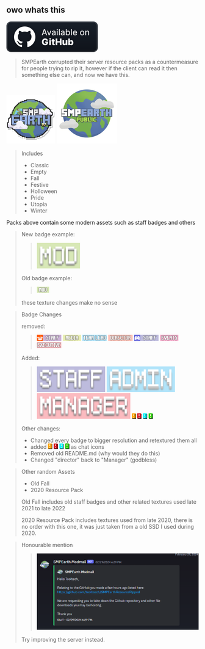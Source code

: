 owo whats this
---
![logo](https://github.com/intergrav/devins-badges/blob/v3/assets/cozy/available/github_vector.svg)
>SMPEarth corrupted their server resource packs as a countermeasure for people trying to rip it, however if the client can read it then something else can, and now we have this.

![logo](logo1.png)
![logo](logo2.png)

> Includes
>* Classic
>* Empty
>* Fall
>* Festive
>* Holloween
>* Pride
>* Utopia
>* Winter

Packs above contain some modern assets such as staff badges and others
>New badge example:
> 
>>![logo](newmod.png)
>
>Old badge example:
> 
> 
>>![logo](oldmod.png)
>
> these texture changes make no sense 

>Badge Changes
> 
> removed:
> 
> >![reddit_staff.png](Old%20Fall%2Fassets%2Fminecraft%2Ftextures%2Fcustom%2Fui%2Fchat%2Fbadges%2Freddit_staff.png)
![social_media_team.png](Old%20Fall%2Fassets%2Fminecraft%2Ftextures%2Fcustom%2Fui%2Fchat%2Fbadges%2Fsocial_media_team.png)
![team_lead.png](Old%20Fall%2Fassets%2Fminecraft%2Ftextures%2Fcustom%2Fui%2Fchat%2Fbadges%2Fteam_lead.png)
![director.png](Old%20Fall%2Fassets%2Fminecraft%2Ftextures%2Fcustom%2Fui%2Fchat%2Fbadges%2Fdirector.png)
![discord_staff.png](Old%20Fall%2Fassets%2Fminecraft%2Ftextures%2Fcustom%2Fui%2Fchat%2Fbadges%2Fdiscord_staff.png)
![event_team.png](Old%20Fall%2Fassets%2Fminecraft%2Ftextures%2Fcustom%2Fui%2Fchat%2Fbadges%2Fevent_team.png)
![executive_director.png](Old%20Fall%2Fassets%2Fminecraft%2Ftextures%2Fcustom%2Fui%2Fchat%2Fbadges%2Fexecutive_director.png)
> 
> 
> Added:
> 
> >![staff.png](Classic%2Fassets%2Fminecraft%2Ftextures%2Fcustom%2Fui%2Fchat%2Fbadges%2Fstaff.png)
![admin.png](Classic%2Fassets%2Fminecraft%2Ftextures%2Fcustom%2Fui%2Fchat%2Fbadges%2Fadmin.png)
![manager.png](Classic%2Fassets%2Fminecraft%2Ftextures%2Fcustom%2Fui%2Fchat%2Fbadges%2Fmanager.png)
> ![warn.png](Classic%2Fassets%2Fminecraft%2Ftextures%2Fcustom%2Fui%2Ficon%2Fwarn.png)
![error.png](Classic%2Fassets%2Fminecraft%2Ftextures%2Fcustom%2Fui%2Ficon%2Ferror.png)
![info.png](Classic%2Fassets%2Fminecraft%2Ftextures%2Fcustom%2Fui%2Ficon%2Finfo.png)
![success.png](Classic%2Fassets%2Fminecraft%2Ftextures%2Fcustom%2Fui%2Ficon%2Fsuccess.png)
> 
> Other changes:
> 
> * Changed every badge to bigger resolution and retextured them all
> * added ![warn.png](Classic%2Fassets%2Fminecraft%2Ftextures%2Fcustom%2Fui%2Ficon%2Fwarn.png)
![error.png](Classic%2Fassets%2Fminecraft%2Ftextures%2Fcustom%2Fui%2Ficon%2Ferror.png)
![info.png](Classic%2Fassets%2Fminecraft%2Ftextures%2Fcustom%2Fui%2Ficon%2Finfo.png)
![success.png](Classic%2Fassets%2Fminecraft%2Ftextures%2Fcustom%2Fui%2Ficon%2Fsuccess.png) as chat icons
> * Removed old README.md (why would they do this)
> * Changed "director" back to "Manager" (godbless)
>
> 

>Other random Assets
>* Old Fall
>* 2020 Resource Pack 
>
>Old Fall includes old staff badges and other related textures used late 2021 to late 2022
>
>2020 Resource Pack includes textures used from late 2020, there  is no order with this one, it was 
just taken from a old SSD I used during 2020.
> 

>Honourable mention 
> 
> >![logo](hellotooltech.png)
> 
>Try improving the server instead.

